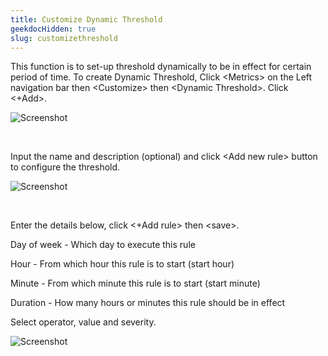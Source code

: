 ```yaml
---
title: Customize Dynamic Threshold
geekdocHidden: true
slug: customizethreshold
---
```


This function is to set-up threshold dynamically to be in effect for certain period of time.
To create Dynamic Threshold, Click \<Metrics> on the Left navigation bar then \<Customize> then \<Dynamic Threshold>. Click <+Add>.

![Screenshot](/cloud_vista/inframonitoring/images/dynamic1.png)

&nbsp;

Input the name and description (optional) and click \<Add new rule> button to configure the threshold.

![Screenshot](/cloud_vista/inframonitoring/images/dynamic2.png)

&nbsp;

Enter the details below, click <+Add rule> then \<save>.

Day of week - Which day to execute this rule

Hour - From which hour this rule is to start (start hour)

Minute - From which minute this rule is to start (start minute)

Duration - How many hours or minutes this rule should be in effect

Select operator, value and severity.

![Screenshot](/cloud_vista/inframonitoring/images/dynamic3.png)
